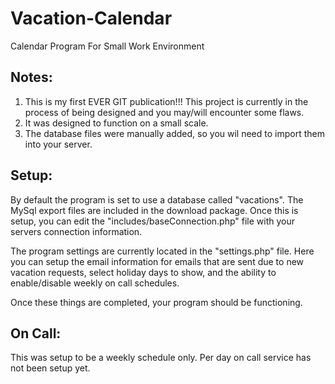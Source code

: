 # Vacation-Calendar
Calendar Program For Small Work Environment

Notes:
-
1. This is my first EVER GIT publication!!!   This project is currently in the process of being designed and you may/will encounter some flaws. 
2. It was designed to function on a small scale.
3. The database files were manually added, so you wil need to import them into your server.

Setup:
-
By default the program is set to use a database called "vacations".  The MySql export files are included in the download package. Once this is setup, you can edit the "includes/baseConnection.php" file with your servers connection information.

The program settings are currently located in the "settings.php" file.  Here you can setup the email information for emails that are sent due to new vacation requests, select holiday days to show, and the ability to enable/disable weekly on call schedules.

Once these things are completed, your program should be functioning.

On Call:
-
This was setup to be a weekly schedule only.  Per day on call service has not been setup yet.
